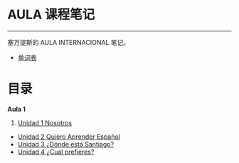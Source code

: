 # AULA 课程笔记

----

塞万提斯的 AULA INTERNACIONAL 笔记。

- [单词表](word-list.md)

# 目录

**Aula 1**

1. [Unidad 1 Nosotros](notes/aula-1-unidad-1.md)
- [Unidad 2 Quiero Aprender Español](notes/aula-1-unidad-2.md)
- [Unidad 3 ¿Dónde está Santiago?](notes/aula-1-unidad-3.md)
- [Unidad 4 ¿Cuál prefieres?](notes/aula-1-unidad-4.md)
